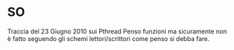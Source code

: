 # SO
Traccia del 23 Giugno 2010 sui Pthread 
Penso funzioni ma sicuramente non è fatto seguendo gli schemi lettori/scrittori come penso si debba fare.
